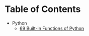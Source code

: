 # Table of Contents

- Python
    - [69 Built-in Functions of Python](./python3/01-built-in-functions.md)

